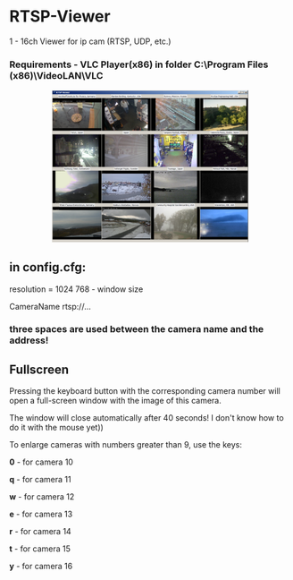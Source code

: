 # RTSP-Viewer
1 - 16ch Viewer for ip cam (RTSP, UDP, etc.)
### Requirements - VLC Player(x86) in folder C:\Program Files (x86)\VideoLAN\VLC
<p align="center"><img  src="https://github.com/botuhok/RTSP-Viewer/blob/main/rtsp.png" width="70%"></p>




## in config.cfg:

resolution = 1024 768  - window size

CameraName   rtsp://...


### three spaces are used between the camera name and the address! 

## Fullscreen
Pressing the keyboard button with the corresponding camera number will open a full-screen window with the image of this camera. 

The window will close automatically after 40 seconds! I don't know how to do it with the mouse yet))

To enlarge cameras with numbers greater than 9, use the keys:

<b>0</b> - for camera 10

<b>q</b> - for camera 11

<b>w</b> - for camera 12

<b>e</b> - for camera 13

<b>r</b> - for camera 14

<b>t</b> - for camera 15

<b>y</b> - for camera 16
